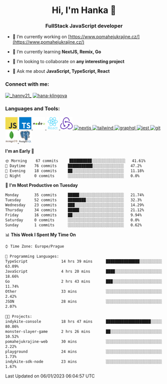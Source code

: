 <h1 align="center">Hi, I'm Hanka 👋</h1>
<h3 align="center">FullStack JavaScript developer</h3>

- 🔭 I’m currently working on [https://www.pomahejukrajine.cz/](https://www.pomahejukrajine.cz/)

- 🌱 I’m currently learning **NextJS, Remix, Go**

- 👯 I’m looking to collaborate on **any interesting project**

- 💬 Ask me about **JavaScript, TypeScript, React**

<h3 align="left">Connect with me:</h3>
<p align="left">
<a href="https://twitter.com/_hanny21_" target="blank"><img align="center" src="https://raw.githubusercontent.com/rahuldkjain/github-profile-readme-generator/master/src/images/icons/Social/twitter.svg" alt="_hanny21_" height="30" width="40" /></a>
<a href="https://linkedin.com/in/hana-klingova" target="blank"><img align="center" src="https://raw.githubusercontent.com/rahuldkjain/github-profile-readme-generator/master/src/images/icons/Social/linked-in-alt.svg" alt="hana-klingova" height="30" width="40" /></a>
</p>

<h3 align="left">Languages and Tools:</h3>
<p align="left"> 
<a href="https://developer.mozilla.org/en-US/docs/Web/JavaScript" target="_blank" rel="noreferrer"> <img src="https://raw.githubusercontent.com/devicons/devicon/master/icons/javascript/javascript-original.svg" alt="javascript" width="40" height="40"/> </a> 
<a href="https://www.typescriptlang.org/" target="_blank" rel="noreferrer"> <img src="https://raw.githubusercontent.com/devicons/devicon/master/icons/typescript/typescript-original.svg" alt="typescript" width="40" height="40"/> </a> 
<a href="https://nodejsorg" target="_blank" rel="noreferrer"> <img src="https://raw.githubusercontent.com/devicons/devicon/master/icons/nodejs/nodejs-original-wordmark.svg" alt="nodejs" width="40" height="40"/> </a> 
<a href="https://reactjs.org/" target="_blank" rel="noreferrer"> <img src="https://raw.githubusercontent.com/devicons/devicon/master/icons/react/react-original-wordmark.svg" alt="react" width="40" height="40"/> </a> 
<a href="https://redux.js.org" target="_blank" rel="noreferrer"> <img src="https://raw.githubusercontent.com/devicons/devicon/master/icons/redux/redux-original.svg" alt="redux" width="40" height="40"/> </a> 
<a href="https://nextjs.org/" target="_blank" rel="noreferrer"> <img src="https://cdn.worldvectorlogo.com/logos/nextjs-2.svg" alt="nextjs" width="40" height="40"/> </a> 
<a href="https://tailwindcss.com/" target="_blank" rel="noreferrer"> <img src="https://www.vectorlogo.zone/logos/tailwindcss/tailwindcss-icon.svg" alt="tailwind" width="40" height="40"/> </a> 
<a href="https://graphql.org" target="_blank" rel="noreferrer"> <img src="https://www.vectorlogo.zone/logos/graphql/graphql-icon.svg" alt="graphql" width="40" height="40"/> </a> 
<a href="https://jestjs.io" target="_blank" rel="noreferrer"> <img src="https://www.vectorlogo.zone/logos/jestjsio/jestjsio-icon.svg" alt="jest" width="40" height="40"/> </a> 
<a href="https://git-scm.com/" target="_blank" rel="noreferrer"> <img src="https://www.vectorlogo.zone/logos/git-scm/git-scm-icon.svg" alt="git" width="40" height="40"/> </a> 
<a href="https://www.mongodb.com/" target="_blank" rel="noreferrer"> <img src="https://raw.githubusercontent.com/devicons/devicon/master/icons/mongodb/mongodb-original-wordmark.svg" alt="mongodb" width="40" height="40"/> </a>  
<a href="https://www.postgresql.org" target="_blank" rel="noreferrer"> <img src="https://raw.githubusercontent.com/devicons/devicon/master/icons/postgresql/postgresql-original-wordmark.svg" alt="postgresql" width="40" height="40"/> </a> 
</p>

<!--START_SECTION:waka-->
**I'm an Early 🐤** 

```text
🌞 Morning    67 commits     ██████████░░░░░░░░░░░░░░░   41.61% 
🌆 Daytime    76 commits     ███████████░░░░░░░░░░░░░░   47.2% 
🌃 Evening    18 commits     ██░░░░░░░░░░░░░░░░░░░░░░░   11.18% 
🌙 Night      0 commits      ░░░░░░░░░░░░░░░░░░░░░░░░░   0.0%

```
📅 **I'm Most Productive on Tuesday** 

```text
Monday       35 commits     █████░░░░░░░░░░░░░░░░░░░░   21.74% 
Tuesday      52 commits     ████████░░░░░░░░░░░░░░░░░   32.3% 
Wednesday    23 commits     ███░░░░░░░░░░░░░░░░░░░░░░   14.29% 
Thursday     34 commits     █████░░░░░░░░░░░░░░░░░░░░   21.12% 
Friday       16 commits     ██░░░░░░░░░░░░░░░░░░░░░░░   9.94% 
Saturday     0 commits      ░░░░░░░░░░░░░░░░░░░░░░░░░   0.0% 
Sunday       1 commits      ░░░░░░░░░░░░░░░░░░░░░░░░░   0.62%

```


📊 **This Week I Spent My Time On** 

```text
⌚︎ Time Zone: Europe/Prague

💬 Programming Languages: 
TypeScript               14 hrs 39 mins      ███████████████░░░░░░░░░░   63.09% 
JavaScript               4 hrs 20 mins       ████░░░░░░░░░░░░░░░░░░░░░   18.66% 
Go                       2 hrs 43 mins       ███░░░░░░░░░░░░░░░░░░░░░░   11.74% 
Other                    33 mins             ░░░░░░░░░░░░░░░░░░░░░░░░░   2.42% 
JSON                     28 mins             ░░░░░░░░░░░░░░░░░░░░░░░░░   2.07%

🐱‍💻 Projects: 
indykite-console         18 hrs 47 mins      ████████████████████░░░░░   80.86% 
monster-slayer-game      2 hrs 26 mins       ██░░░░░░░░░░░░░░░░░░░░░░░   10.52% 
pomahejukrajine-web      30 mins             ░░░░░░░░░░░░░░░░░░░░░░░░░   2.22% 
playground               24 mins             ░░░░░░░░░░░░░░░░░░░░░░░░░   1.73% 
indykite-sdk-node        23 mins             ░░░░░░░░░░░░░░░░░░░░░░░░░   1.67%

```


 Last Updated on 06/01/2023 06:04:57 UTC
<!--END_SECTION:waka-->
